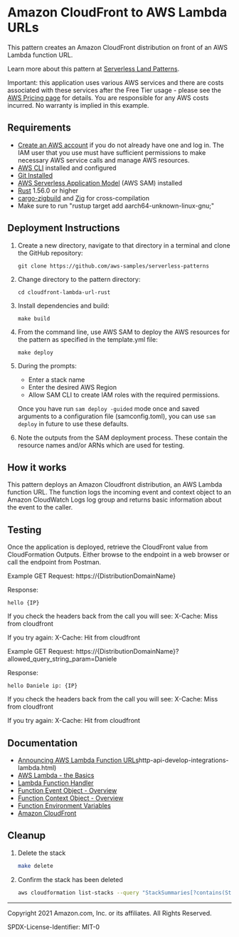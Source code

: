 # Amazon CloudFront to AWS Lambda URLs

This pattern creates an Amazon CloudFront distribution on front of an AWS Lambda function URL.

Learn more about this pattern at [Serverless Land Patterns](https://serverlessland.com/patterns/cloudfront-lambda-sam-rust).

Important: this application uses various AWS services and there are costs associated with these services after the Free Tier usage - please see the [AWS Pricing page](https://aws.amazon.com/pricing/) for details. You are responsible for any AWS costs incurred. No warranty is implied in this example.

## Requirements

* [Create an AWS account](https://portal.aws.amazon.com/gp/aws/developer/registration/index.html) if you do not already have one and log in. The IAM user that you use must have sufficient permissions to make necessary AWS service calls and manage AWS resources.
* [AWS CLI](https://docs.aws.amazon.com/cli/latest/userguide/install-cliv2.html) installed and configured
* [Git Installed](https://git-scm.com/book/en/v2/Getting-Started-Installing-Git)
* [AWS Serverless Application Model](https://docs.aws.amazon.com/serverless-application-model/latest/developerguide/serverless-sam-cli-install.html) (AWS SAM) installed
* [Rust](https://www.rust-lang.org/) 1.56.0 or higher
* [cargo-zigbuild](https://github.com/messense/cargo-zigbuild) and [Zig](https://ziglang.org/) for cross-compilation
* Make sure to run "rustup target add aarch64-unknown-linux-gnu;"

## Deployment Instructions

1. Create a new directory, navigate to that directory in a terminal and clone the GitHub repository:
    ``` 
    git clone https://github.com/aws-samples/serverless-patterns
    ```
2. Change directory to the pattern directory:
    ```
    cd cloudfront-lambda-url-rust
    ```
3. Install dependencies and build:
    ```
    make build
    ```
4. From the command line, use AWS SAM to deploy the AWS resources for the pattern as specified in the template.yml file:
    ```
    make deploy
    ```
5. During the prompts:
    * Enter a stack name
    * Enter the desired AWS Region
    * Allow SAM CLI to create IAM roles with the required permissions.

    Once you have run `sam deploy -guided` mode once and saved arguments to a configuration file (samconfig.toml), you can use `sam deploy` in future to use these defaults.

6. Note the outputs from the SAM deployment process. These contain the resource names and/or ARNs which are used for testing.
   

## How it works

This pattern deploys an Amazon Cloudfront distribution, an AWS Lambda function URL. The function logs the incoming event and context object to an Amazon CloudWatch Logs log group and returns basic information about the event to the caller.

## Testing

Once the application is deployed, retrieve the CloudFront value from CloudFormation Outputs. Either browse to the endpoint in a web browser or call the endpoint from Postman.

Example GET Request: https://{DistributionDomainName}

Response:
```
hello {IP}
```

If you check the headers back from the call you will see:
X-Cache: Miss from cloudfront

If you try again:
X-Cache: Hit from cloudfront

Example GET Request: https://{DistributionDomainName}?allowed_query_string_param=Daniele

Response:
```
hello Daniele ip: {IP}
```

If you check the headers back from the call you will see:
X-Cache: Miss from cloudfront

If you try again:
X-Cache: Hit from cloudfront


## Documentation
- [Announcing AWS Lambda Function URLs](https://aws.amazon.com/blogs/aws/announcing-aws-lambda-function-urls-built-in-https-endpoints-for-single-function-microservices/)http-api-develop-integrations-lambda.html)
- [AWS Lambda - the Basics](https://docs.aws.amazon.com/whitepapers/latest/serverless-architectures-lambda/aws-lambdathe-basics.html)
- [Lambda Function Handler](https://docs.aws.amazon.com/whitepapers/latest/serverless-architectures-lambda/the-handler.html)
- [Function Event Object - Overview](https://docs.aws.amazon.com/whitepapers/latest/serverless-architectures-lambda/the-event-object.html)
- [Function Context Object - Overview](https://docs.aws.amazon.com/whitepapers/latest/serverless-architectures-lambda/the-context-object.html)
- [Function Environment Variables](https://docs.aws.amazon.com/lambda/latest/dg/configuration-envvars.html)
- [Amazon CloudFront](https://docs.aws.amazon.com/AmazonCloudFront/latest/DeveloperGuide/Introduction.html)

## Cleanup
 
1. Delete the stack
    ```bash
    make delete
    ```
2. Confirm the stack has been deleted
    ```bash
    aws cloudformation list-stacks --query "StackSummaries[?contains(StackName,'STACK_NAME')].StackStatus"
    ```

----
Copyright 2021 Amazon.com, Inc. or its affiliates. All Rights Reserved.

SPDX-License-Identifier: MIT-0
